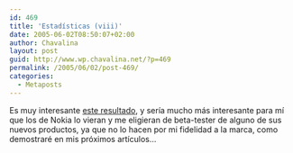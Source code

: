 ```yaml
---
id: 469
title: 'Estadísticas (viii)'
date: 2005-06-02T08:50:07+02:00
author: Chavalina
layout: post
guid: http://www.wp.chavalina.net/?p=469
permalink: /2005/06/02/post-469/
categories:
  - Metaposts
---
```

Es muy interesante <a href="http://www.google.es/search?hl=es&#038;q=nokia+6230&#038;meta=" target="_blank">este resultado</a>, y sería mucho más interesante para mí que los de Nokia lo vieran y me eligieran de beta-tester de alguno de sus nuevos productos, ya que no lo hacen por mi fidelidad a la marca, como demostraré en mis próximos artículos…